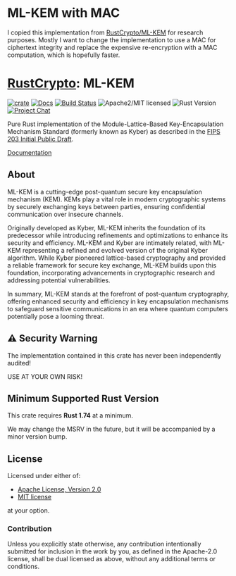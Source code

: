 # ML-KEM with MAC
I copied this implementation from [RustCrypto/ML-KEM](https://github.com/RustCrypto/kems) for research purposes. Mostly I want to change the implementation to use a MAC for ciphertext integrity and replace the expensive re-encryption with a MAC computation, which is hopefully faster.

# [RustCrypto]: ML-KEM

[![crate][crate-image]][crate-link]
[![Docs][docs-image]][docs-link]
[![Build Status][build-image]][build-link]
![Apache2/MIT licensed][license-image]
![Rust Version][rustc-image]
[![Project Chat][chat-image]][chat-link]

Pure Rust implementation of the Module-Lattice-Based Key-Encapsulation Mechanism Standard
(formerly known as Kyber) as described in the [FIPS 203 Initial Public Draft].

[Documentation][docs-link]

## About

ML-KEM is a cutting-edge post-quantum secure key encapsulation mechanism (KEM). KEMs play a vital
role in modern cryptographic systems by securely exchanging keys between parties, ensuring
confidential communication over insecure channels.

Originally developed as Kyber, ML-KEM inherits the foundation of its predecessor while introducing
refinements and optimizations to enhance its security and efficiency. ML-KEM and Kyber are
intimately related, with ML-KEM representing a refined and evolved version of the original Kyber
algorithm. While Kyber pioneered lattice-based cryptography and provided a reliable framework for
secure key exchange, ML-KEM builds upon this foundation, incorporating advancements in
cryptographic research and addressing potential vulnerabilities.

In summary, ML-KEM stands at the forefront of post-quantum cryptography, offering enhanced security
and efficiency in key encapsulation mechanisms to safeguard sensitive communications in an era where
quantum computers potentially pose a looming threat.

## ⚠️ Security Warning

The implementation contained in this crate has never been independently audited!

USE AT YOUR OWN RISK!

## Minimum Supported Rust Version

This crate requires **Rust 1.74** at a minimum.

We may change the MSRV in the future, but it will be accompanied by a minor
version bump.

## License

Licensed under either of:

- [Apache License, Version 2.0](http://www.apache.org/licenses/LICENSE-2.0)
- [MIT license](http://opensource.org/licenses/MIT)

at your option.

### Contribution

Unless you explicitly state otherwise, any contribution intentionally submitted
for inclusion in the work by you, as defined in the Apache-2.0 license, shall be
dual licensed as above, without any additional terms or conditions.

[//]: # (badges)

[crate-image]: https://buildstats.info/crate/ml-kem
[crate-link]: https://crates.io/crates/ml-kem
[docs-image]: https://docs.rs/ml-kem/badge.svg
[docs-link]: https://docs.rs/ml-kem/
[build-image]: https://github.com/RustCrypto/KEMs/actions/workflows/ml-kem.yml/badge.svg
[build-link]: https://github.com/RustCrypto/KEMs/actions/workflows/ml-kem.yml
[license-image]: https://img.shields.io/badge/license-Apache2.0/MIT-blue.svg
[rustc-image]: https://img.shields.io/badge/rustc-1.74+-blue.svg
[chat-image]: https://img.shields.io/badge/zulip-join_chat-blue.svg
[chat-link]: https://rustcrypto.zulipchat.com/#narrow/stream/406484-KEMs

[//]: # (links)

[RustCrypto]: https://github.com/rustcrypto
[FIPS 203 Initial Public Draft]: https://csrc.nist.gov/pubs/fips/203/ipd
